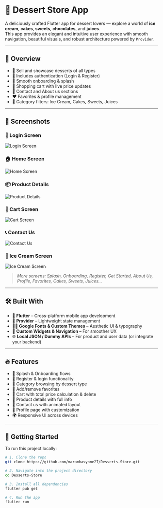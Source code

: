 # 🍰 Dessert Store App

A deliciously crafted Flutter app for dessert lovers — explore a world of **ice cream**, **cakes**, **sweets**, **chocolates**, and **juices**.  
This app provides an elegant and intuitive user experience with smooth navigation, beautiful visuals, and robust architecture powered by `Provider`.

---

## 🎯 Overview

- 🧁 Sell and showcase desserts of all types  
- 🔐 Includes authentication (Login & Register)  
- 📱 Smooth onboarding & splash  
- 🛒 Shopping cart with live price updates  
- 🤝 Contact and About us sections  
- ❤️ Favorites & profile management  
- 🍦 Category filters: Ice Cream, Cakes, Sweets, Juices

---

## 📸 Screenshots

### 🔐 Login Screen  
![Login Screen](https://github.com/marambasyone27/Desserts-Store/blob/master/screenshots/login%20screen.jpg)

### 🏠 Home Screen  
![Home Screen](https://github.com/marambasyone27/Desserts-Store/blob/master/screenshots/home%20screen.jpg)

### 📦 Product Details  
![Product Details](https://github.com/marambasyone27/Desserts-Store/blob/master/screenshots/produt%20detailsjpg.jpg)

### 🛒 Cart Screen  
![Cart Screen](https://github.com/marambasyone27/Desserts-Store/blob/master/screenshots/cart%20screen.png)

### 📞 Contact Us  
![Contact Us](https://github.com/marambasyone27/Desserts-Store/blob/master/screenshots/contact%20us.jpg)

### 🍦 Ice Cream Screen  
![Ice Cream Screen](https://github.com/marambasyone27/Desserts-Store/blob/master/screenshots/ice%20cream%20screen.jpg)

> _More screens: Splash, Onboarding, Register, Get Started, About Us, Profile, Favorites, Cakes, Sweets, Juices..._

---

## 🛠️ Built With

- 💙 **Flutter** – Cross-platform mobile app development  
- 🍃 **Provider** – Lightweight state management  
- 🧑‍🎨 **Google Fonts & Custom Themes** – Aesthetic UI & typography  
- 🎨 **Custom Widgets & Navigation** – For smoother UX  
- 🌐 **Local JSON / Dummy APIs** – For product and user data (or integrate your backend)

---

## 🔥 Features

- 👋 Splash & Onboarding flows  
- 🔐 Register & login functionality  
- 🧁 Category browsing by dessert type  
- 💖 Add/remove favorites  
- 🛒 Cart with total price calculation & delete  
- 📃 Product details with full info  
- 📧 Contact us with animated layout  
- 👤 Profile page with customization  
- 🌍 Responsive UI across devices

---

## 🚀 Getting Started

To run this project locally:

```bash
# 1. Clone the repo
git clone https://github.com/marambasyone27/Desserts-Store.git

# 2. Navigate into the project directory
cd Desserts-Store

# 3. Install all dependencies
flutter pub get

# 4. Run the app
flutter run
